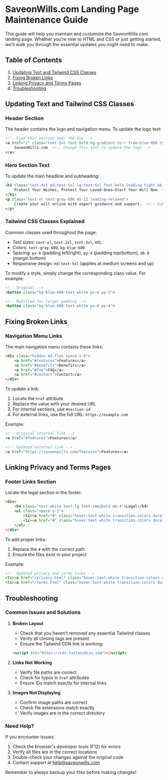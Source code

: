 # SaveonWills.com Landing Page Maintenance Guide

This guide will help you maintain and customize the SaveonWills.com landing page. Whether you're new to HTML and CSS or just getting started, we'll walk you through the essential updates you might need to make.

## Table of Contents
1. [Updating Text and Tailwind CSS Classes](#updating-text-and-tailwind-css-classes)
2. [Fixing Broken Links](#fixing-broken-links)
3. [Linking Privacy and Terms Pages](#linking-privacy-and-terms-pages)
4. [Troubleshooting](#troubleshooting)

## Updating Text and Tailwind CSS Classes

### Header Section
The header contains the logo and navigation menu. To update the logo text:

```html
<!-- Find this section near the top -->
<a href="/" class="text-2xl font-bold bg-gradient-to-r from-blue-600 to-purple-600 bg-clip-text text-transparent">
    SaveonWills.com  <!-- Change this text to update the logo -->
</a>
```

### Hero Section Text
To update the main headline and subheading:

```html
<h1 class="text-4xl md:text-5xl lg:text-6xl font-bold leading-tight mb-8 bg-gradient-to-r from-blue-600 to-purple-600 bg-clip-text text-transparent">
    Protect Your Wishes, Protect Your Loved Ones—Start Your Will Now  <!-- Main headline -->
</h1>
<p class="text-xl text-gray-600 mb-12 leading-relaxed">
    Create your will online with expert guidance and support.  <!-- Subheading -->
</p>
```

### Tailwind CSS Classes Explained
Common classes used throughout the page:

- Text sizes: `text-xl`, `text-2xl`, `text-3xl`, etc.
- Colors: `text-gray-600`, `bg-blue-600`
- Spacing: `px-6` (padding left/right), `py-4` (padding top/bottom), `mb-8` (margin bottom)
- Responsive design: `md:text-5xl` (applies at medium screens and up)

To modify a style, simply change the corresponding class value. For example:
```html
<!-- Original -->
<button class="bg-blue-600 text-white px-6 py-2">

<!-- Modified for larger padding -->
<button class="bg-blue-600 text-white px-8 py-4">
```

## Fixing Broken Links

### Navigation Menu Links
The main navigation menu contains these links:

```html
<div class="hidden md:flex space-x-8">
    <a href="#features">Features</a>
    <a href="#benefits">Benefits</a>
    <a href="#faq">FAQ</a>
    <a href="#contact">Contact</a>
</div>
```

To update a link:
1. Locate the `href` attribute
2. Replace the value with your desired URL
3. For internal sections, use `#section-id`
4. For external links, use the full URL: `https://example.com`

Example:
```html
<!-- Original internal link -->
<a href="#features">Features</a>

<!-- Updated external link -->
<a href="https://saveonwills.com/features">Features</a>
```

## Linking Privacy and Terms Pages

### Footer Links Section
Locate the legal section in the footer:

```html
<div>
    <h4 class="text-white text-lg font-semibold mb-4">Legal</h4>
    <ul class="space-y-2">
        <li><a href="#" class="hover:text-white transition-colors duration-300">Privacy Policy</a></li>
        <li><a href="#" class="hover:text-white transition-colors duration-300">Terms of Service</a></li>
    </ul>
</div>
```

To add proper links:
1. Replace the `#` with the correct path
2. Ensure the files exist in your project

Example:
```html
<!-- Updated privacy and terms links -->
<li><a href="/privacy.html" class="hover:text-white transition-colors duration-300">Privacy Policy</a></li>
<li><a href="/terms.html" class="hover:text-white transition-colors duration-300">Terms of Service</a></li>
```

## Troubleshooting

### Common Issues and Solutions

1. **Broken Layout**
   - Check that you haven't removed any essential Tailwind classes
   - Verify all closing tags are present
   - Ensure the Tailwind CDN link is working:
   ```html
   <script src="https://cdn.tailwindcss.com"></script>
   ```

2. **Links Not Working**
   - Verify file paths are correct
   - Check for typos in `href` attributes
   - Ensure IDs match exactly for internal links

3. **Images Not Displaying**
   - Confirm image paths are correct
   - Check file extensions match exactly
   - Verify images are in the correct directory

### Need Help?
If you encounter issues:
1. Check the browser's developer tools (F12) for errors
2. Verify all files are in the correct locations
3. Double-check your changes against the original code
4. Contact support at help@saveonwills.com

Remember to always backup your files before making changes!